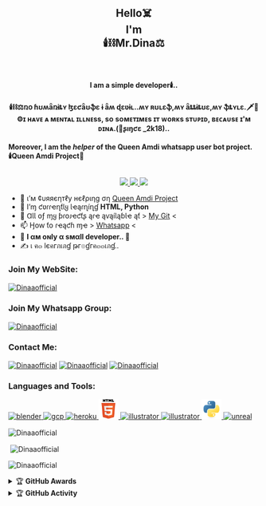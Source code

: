 <h2 align="center">Hello☠️ <br>I'm <br>🕯️⛓️Mr.Dina⚖️</h1>
<img align="center">
<h4 align="center">I am a simple developer🕯️..</h3>

<h4 align="center">🕯️⛓️⚖️ռօ ɦʊʍǟռɨȶʏ ɮɛƈǟʊֆɛ ɨ ǟʍ ɖɛʋɨʟ..ʍʏ ʀʊʟɛֆ,ʍʏ ǟȶȶɨȶʊɛ,ʍʏ ֆȶʏʟɛ.🗡️🧬⚙️ɪ ʜᴀᴠᴇ ᴀ ᴍᴇɴᴛᴀʟ ɪʟʟɴᴇss, sᴏ sᴏᴍᴇᴛɪᴍᴇs ɪᴛ ᴡᴏʀᴋs sᴛᴜᴘɪᴅ, ʙᴇᴄᴀᴜsᴇ ɪ'ᴍ ᴅɪɴᴀ.(🔐ʂıŋƈɛ _2k18)..</h3>
<h7 align="left"><b>Moreover, I am the <i><b>helper</b></i> of the Queen Amdi whatsapp user bot project. <br>🕯️Queen Amdi Project👸</b></h7>

##
<p align="center">
<a href="https://github.com/Dinaaofficial">
    <img src="https://komarev.com/ghpvc/?username=Dinaaofficial&label=Profile%20views&color=ff0000&label=Profile+Views&style=plastic">
  </a>
  <a href="https://github.com/Dinaaofficial?tab=stars">
    <img src="https://img.shields.io/github/stars/Dinaaofficial?color=00ff00&label=Stars&style=plastic">
  </a>
  <a href="https://github.com/Dinaaofficial?tab=followers">
    <img src="https://img.shields.io/github/followers/Dinaaofficial?color=0000ff&label=Followers&style=plastic">
  </a>
</p>

- 🔭 ι’м ¢υяяєηтℓу нєℓριηg ση [Queen Amdi Project](https://github.com/BlackAmda/QueenAmdi)
- 🌱 Ӏ’ɱ ƈʋɾɾҽղƭƖყ Ɩҽąɾղíղɠ **HTML, Python**
- 🤖 ⱭƖƖ օƒ ɱყ ƥɾօᴊҽƈƭʂ ąɾҽ ąⱱąíƖąɓƖҽ ąƭ > [My Git](https://github.com/Dinaaofficial/) <
- 📫 Ӈօⱳ ƭօ ɾҽąƈɦ ɱҽ > [Whatsapp](https://wa.me/94774976567) <
- 📜 **I αм oɴly α ѕмαll developer.. 🌆**
- ✍️  เ ค๓ lєคгภเภɠ թг๏ɠгค๓๓เภɠ..

<h3 align="left">Join My WebSite:</h3>
<a href="http://tinyurl.com/DinaOfficial" target="blank"><img align="center" src="https://upload.wikimedia.org/wikipedia/commons/thumb/3/37/GNOME_Web_logo--2018.svg/1200px-GNOME_Web_logo--2018.svg.png" alt="Dinaaofficial" height="40" width="40" /></a>
<h3 align="left">Join My Whatsapp Group:</h3>
<a href="https://chat.whatsapp.com/ChtWfnGexZlJsLOm99toIu" target="blank"><img align="center" src="https://1.bp.blogspot.com/-PM8_Rig8V0M/XxFkv-2f3hI/AAAAAAAACSU/vB1BqbuhFCMyJ8OGCVstFiMLFmavCLqrwCPcBGAYYCw/s1600/whatsapp-logo-1.png" alt="Dinaaofficial" height="40" width="40" /></a>
<h3 align="left">Contact Me:</h3>
<p align="left">
<a href="https://www.instagram.com/dinaa__official_/" target="blank"><img align="center" src="https://cdn.jsdelivr.net/npm/simple-icons@3.0.1/icons/instagram.svg" alt="Dinaaofficial" height="30" width="40" /></a>
<a href="https://www.reddit.com/user/Dinaaofficial" target="blank"><img align="center" src="https://cdn.jsdelivr.net/npm/simple-icons@3.0.1/icons/reddit.svg" alt="Dinaaofficial" height="30" width="40" /></a>
<a href="https://wa.me/94774976567" target="blank"><img align="center" src="https://cdn.jsdelivr.net/npm/simple-icons@3.0.1/icons/whatsapp.svg" alt="Dinaaofficial" height="30" width="40" /></a>

</p>
<h3 align="left">Languages and Tools:</h3>

<a href="https://www.blender.org/" target="_blank"> <img src="https://download.blender.org/branding/community/blender_community_badge_white.svg" alt="blender" width="40" height="40"/> </a> 
 <a href="https://cloud.google.com" target="_blank"> <img src="https://www.vectorlogo.zone/logos/google_cloud/google_cloud-icon.svg" alt="gcp" width="40" height="40"/> </a>
<a href="https://heroku.com" target="_blank"> <img src="https://www.vectorlogo.zone/logos/heroku/heroku-icon.svg" alt="heroku" width="40" height="40"/> </a> <a href="https://www.w3.org/html/" target="_blank"> <img src="https://raw.githubusercontent.com/devicons/devicon/master/icons/html5/html5-original-wordmark.svg" alt="html5" width="40" height="40"/> </a> <a href="https://www.adobe.com/in/products/illustrator.html" target="_blank"> <img src="https://www.vectorlogo.zone/logos/adobe_illustrator/adobe_illustrator-icon.svg" alt="illustrator" width="40" height="40"/> </a>
<a href="https://www.adobe.com/in/products/photoshop.html" target="_blank"> <img src="https://upload.wikimedia.org/wikipedia/commons/thumb/c/cf/Adobe_Photoshop_Express_logo.svg/1200px-Adobe_Photoshop_Express_logo.svg.png" alt="illustrator" width="40" height="40"/> </a>
<a href="https://www.python.org" target="_blank"> <img src="https://raw.githubusercontent.com/devicons/devicon/master/icons/python/python-original.svg" alt="python" width="40" height="40"/> </a> 
<a href="https://unrealengine.com/" target="_blank"> <img src="https://raw.githubusercontent.com/kenangundogan/fontisto/036b7eca71aab1bef8e6a0518f7329f13ed62f6b/icons/svg/brand/unreal-engine.svg" alt="unreal" width="40" height="40"/> </a> </p>

<p><img align="center" src="https://github-readme-stats.vercel.app/api/top-langs?username=Dinaaofficial&show_icons=true&layout=compact&theme=highcontrast" alt="Dinaaofficial" /></p>
<p>&nbsp;<img align="center" src="https://github-readme-stats.vercel.app/api?username=Dinaaofficial&show_icons=true&theme=highcontrast" alt="Dinaaofficial" /></p>
<p><img align="center" src="https://github-readme-streak-stats.herokuapp.com/?user=Dinaaofficial&theme=highcontrast" alt="Dinaaofficial" /></p>
</details>
<details>
<summary>&#127942 <b>GitHub Awards</b></summary><br/>

 ![Github Trophy](https://github-profile-trophy.vercel.app/?username=Dinaaofficial)

</details>

<details>
    <summary>&#127942 <b>GitHub Activity</b></summary><br/>
  
![Metrics](https://metrics.lecoq.io/Dinaaofficial?template=classic&followup=1&isocalendar=1&languages=1&isocalendar.duration=half-year&config.timezone=IndiaStandardTime%2FIstanbul)


</details>
